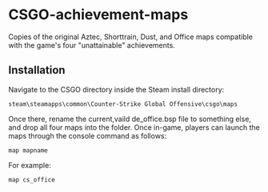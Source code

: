 # CSGO-achievement-maps
 Copies of the original Aztec, Shorttrain, Dust, and Office maps compatible with the game's four "unattainable" achievements.

## Installation

Navigate to the CSGO directory inside the Steam install directory:

    steam\steamapps\common\Counter-Strike Global Offensive\csgo\maps
    
Once there, rename the current,vaild de_office.bsp file to something else, and drop all four maps into the folder. Once in-game, players can launch the maps through the console command as follows:

    map mapname
    
 For example:
 
    map cs_office
    
